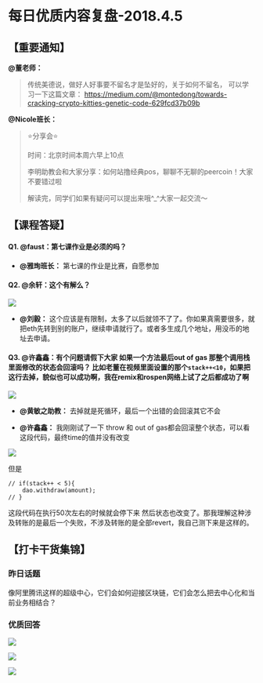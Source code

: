 # 每日优质内容复盘-2018.4.5

## 【重要通知】

**@董老师：** 

> 传统美德说，做好人好事要不留名才是坠好的，关于如何不留名， 可以学习一下这篇文章： https://medium.com/@montedong/towards-cracking-crypto-kitties-genetic-code-629fcd37b09b

**@Nicole班长：** 

> ⭐️分享会⭐️
>
> 时间：北京时间本周六早上10点
>
> 李明助教会和大家分享：如何站撸经典pos，聊聊不无聊的peercoin！大家不要错过啦
> 
> 解读完，同学们如果有疑问可以提出来哦^_^大家一起交流～

## 【课程答疑】

#### Q1. @faust：第七课作业是必须的吗？

- **@雅珣班长：** 第七课的作业是比赛，自愿参加

#### Q2. @余轩：这个有解么？

![](images/2018.4.5_Q2.jpg)

- **@刘毅：** 这个应该是有限制，太多了以后就领不了了。你如果真需要很多，就把eth先转到别的账户，继续申请就行了。或者多生成几个地址，用没币的地址去申请。

#### Q3. @许鑫鑫：有个问题请假下大家 如果一个方法最后out of gas 那整个调用栈里面修改的状态会回滚吗？ 比如老董在视频里面设置的那个`stack++<10`，如果把这行去掉，貌似也可以成功啊，我在remix和rospen网络上试了之后都成功了啊

![](images/2018.4.5_Q3_1.png)

- **@黄敏之助教：** 去掉就是死循环，最后一个出错的会回滚其它不会

- **@许鑫鑫：** 我刚刚试了一下 throw 和 out of gas都会回滚整个状态，可以看这段代码，最终time的值并没有改变

![](images/2018.4.5_Q3_2.jpg)

但是      
```
// if(stack++ < 5){
    dao.withdraw(amount);
// }
```
这段代码在执行50次左右的时候就会停下来 然后状态也改变了。那我理解这种涉及转账的是最后一个失败，不涉及转账的是全部revert，我自己测下来是这样的。

## 【打卡干货集锦】

### 昨日话题

像阿里腾讯这样的超级中心，它们会如何迎接区块链，它们会怎么把去中心化和当前业务相结合？

### 优质回答    

![](images/2018.4.5_card1.png)

![](images/2018.4.5_card2.png)

![](images/2018.4.5_card3.png)

